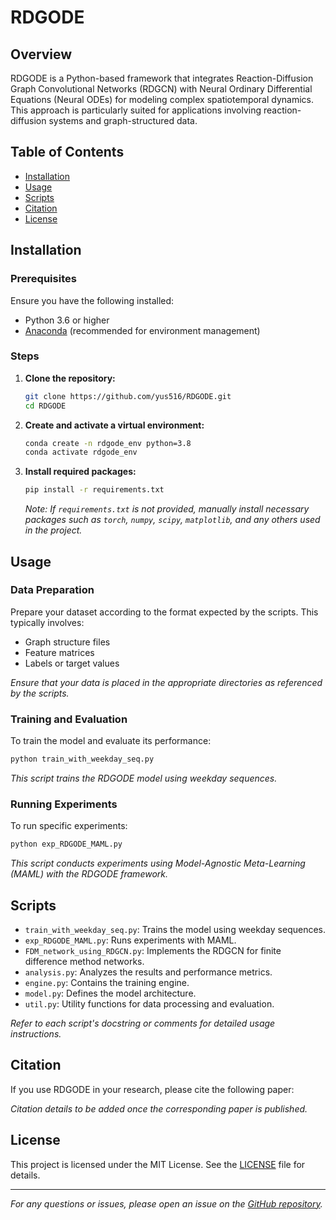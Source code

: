 # RDGODE

## Overview

RDGODE is a Python-based framework that integrates Reaction-Diffusion Graph Convolutional Networks (RDGCN) with Neural Ordinary Differential Equations (Neural ODEs) for modeling complex spatiotemporal dynamics. This approach is particularly suited for applications involving reaction-diffusion systems and graph-structured data.

## Table of Contents

- [Installation](#installation)
- [Usage](#usage)
- [Scripts](#scripts)
- [Citation](#citation)
- [License](#license)

## Installation

### Prerequisites

Ensure you have the following installed:

- Python 3.6 or higher
- [Anaconda](https://www.anaconda.com/) (recommended for environment management)

### Steps

1. **Clone the repository:**

   ```bash
   git clone https://github.com/yus516/RDGODE.git
   cd RDGODE
   ```

2. **Create and activate a virtual environment:**

   ```bash
   conda create -n rdgode_env python=3.8
   conda activate rdgode_env
   ```

3. **Install required packages:**

   ```bash
   pip install -r requirements.txt
   ```

   *Note: If `requirements.txt` is not provided, manually install necessary packages such as `torch`, `numpy`, `scipy`, `matplotlib`, and any others used in the project.*

## Usage

### Data Preparation

Prepare your dataset according to the format expected by the scripts. This typically involves:

- Graph structure files
- Feature matrices
- Labels or target values

*Ensure that your data is placed in the appropriate directories as referenced by the scripts.*

### Training and Evaluation

To train the model and evaluate its performance:

```bash
python train_with_weekday_seq.py
```

*This script trains the RDGODE model using weekday sequences.*

### Running Experiments

To run specific experiments:

```bash
python exp_RDGODE_MAML.py
```

*This script conducts experiments using Model-Agnostic Meta-Learning (MAML) with the RDGODE framework.*

## Scripts

- `train_with_weekday_seq.py`: Trains the model using weekday sequences.
- `exp_RDGODE_MAML.py`: Runs experiments with MAML.
- `FDM_network_using_RDGCN.py`: Implements the RDGCN for finite difference method networks.
- `analysis.py`: Analyzes the results and performance metrics.
- `engine.py`: Contains the training engine.
- `model.py`: Defines the model architecture.
- `util.py`: Utility functions for data processing and evaluation.

*Refer to each script's docstring or comments for detailed usage instructions.*

## Citation

If you use RDGODE in your research, please cite the following paper:

*Citation details to be added once the corresponding paper is published.*

## License

This project is licensed under the MIT License. See the [LICENSE](LICENSE) file for details.

---

*For any questions or issues, please open an issue on the [GitHub repository](https://github.com/yus516/RDGODE/issues).*
